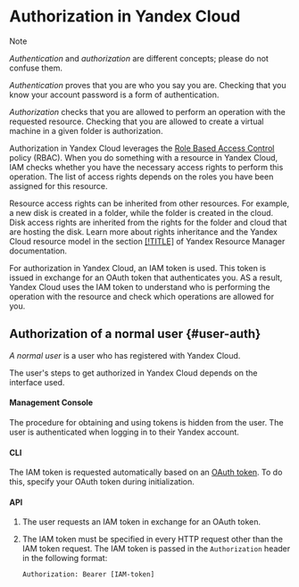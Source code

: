 # Authorization in Yandex Cloud

> [!NOTE]
>
> _Authentication_ and _authorization_ are different concepts; please do not confuse them.
>
> _Authentication_ proves that you are who you say you are. Checking that you know your account password is a form of authentication.
>
> _Authorization_ checks that you are allowed to perform an operation with the requested resource. Checking that you are allowed to create a virtual machine in a given folder is authorization.

Authorization in Yandex Cloud leverages the [Role Based Access Control](https://en.wikipedia.org/wiki/Role-based_access_control)  policy (RBAC). When you do something with a resource in Yandex Cloud, IAM checks whether you have the necessary access rights to perform this operation. The list of access rights depends on the roles you have been assigned for this resource.

Resource access rights can be inherited from other resources. For example, a new disk is created in a folder, while the folder is created in the cloud. Disk access rights are inherited from the rights for the folder and cloud that are hosting the disk. Learn more about rights inheritance and the Yandex Cloud resource model in the section [[!TITLE]](../../../resource-manager/concepts/resources-hierarchy.md) of Yandex Resource Manager documentation.

For authorization in Yandex Сloud, an IAM token is used. This token is issued in exchange for an OAuth token that authenticates you. AS a result, Yandex Cloud uses the IAM token to understand who is performing the operation with the resource and check which operations are allowed for you.

## Authorization of a normal user {#user-auth}

_A normal user_ is a user who has registered with Yandex Cloud.

The user's steps to get authorized in Yandex Cloud depends on the interface used.

#### Management Console

The procedure for obtaining and using tokens is hidden from the user. The user is authenticated when logging in to their Yandex account.

#### CLI

The IAM token is requested automatically based on an [OAuth token](oauth-token.md). To do this, specify your OAuth token during initialization.

#### API

1. The user requests an IAM token in exchange for an OAuth token.
2. The IAM token must be specified in every HTTP request other than the IAM token request. The IAM token is passed in the `Authorization` header in the following format:

    ```
    Authorization: Bearer [IAM-token]
    ```

